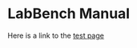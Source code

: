 # LabBench Manual

Here is a link to the [test page](https://inventors-way.github.io/LabBench.Manual/test_page.html)
